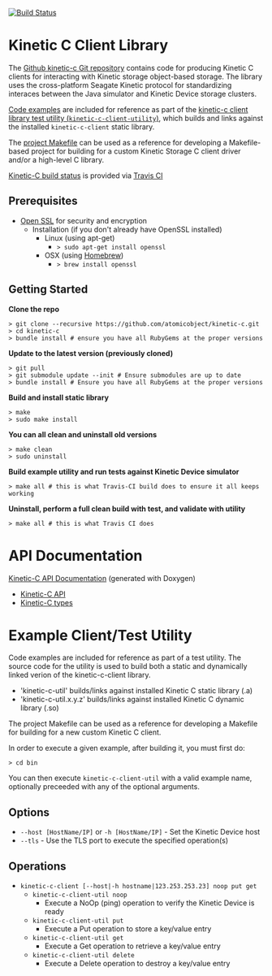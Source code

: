 [![Build Status](http://travis-ci.org/atomicobject/kinetic-c.png?branch=master)](http://travis-ci.org/atomicobject/kinetic-c)

Kinetic C Client Library
========================

The [Github kinetic-c Git repository](https://github.com/Seagate/kinetic-c) contains code for producing Kinetic C clients for interacting with Kinetic storage object-based storage. The library uses the cross-platform Seagate Kinetic protocol for standardizing interaces between the Java simulator and Kinetic Device storage clusters.

[Code examples](https://github.com/Seagate/kinetic-c/tree/master/src/utility/examples) are included for reference as part of the [kinetic-c client library test utility (`kinetic-c-client-utility`)](https://github.com/Seagate/kinetic-c/tree/master/src/utility), which builds and links against the installed `kinetic-c-client` static library.

The [project Makefile](https://github.com/Seagate/kinetic-c/blob/master/Makefile) can be used as a reference for developing a Makefile-based project for building for a custom Kinetic Storage C client driver and/or a high-level C library.

[Kinetic-C build status](http://travis-ci.org/atomicobject/kinetic-c) is provided via [Travis CI](http://travis-ci.org)

Prerequisites
-------------
* [Open SSL](https://www.openssl.org/) for security and encryption
    * Installation (if you don't already have OpenSSL installed)
        * Linux (using apt-get)
            * `> sudo apt-get install openssl`
        * OSX (using [Homebrew](http://brew.sh/))
            * `> brew install openssl`

Getting Started
---------------

**Clone the repo**

    > git clone --recursive https://github.com/atomicobject/kinetic-c.git
    > cd kinetic-c
    > bundle install # ensure you have all RubyGems at the proper versions

**Update to the latest version (previously cloned)**

    > git pull
    > git submodule update --init # Ensure submodules are up to date
    > bundle install # Ensure you have all RubyGems at the proper versions

**Build and install static library**

    > make
    > sudo make install

**You can all clean and uninstall old versions**

    > make clean
    > sudo uninstall

**Build example utility and run tests against Kinetic Device simulator**

    > make all # this is what Travis-CI build does to ensure it all keeps working

**Uninstall, perform a full clean build with test, and validate with utility**

    > make all # this is what Travis CI does

API Documentation
=================

[Kinetic-C API Documentation](http://seagate.github.io/kinetic-c) (generated with Doxygen)
* [Kinetic-C API](http://seagate.github.io/kinetic-c/kinetic__client_8h.html)
* [Kinetic-C types](http://seagate.github.io/kinetic-c/kinetic__types_8h.html)

Example Client/Test Utility
===========================

Code examples are included for reference as part of a test utility. The source code for the utility is used to build both a static and dynamically linked verion of the kinetic-c-client library.

* 'kinetic-c-util' builds/links against installed Kinetic C static library (.a)
* 'kinetic-c-util.x.y.z' builds/links against installed Kinetic C dynamic library (.so)

The project Makefile can be used as a reference for developing a Makefile for building for a new custom Kinetic C client.

In order to execute a given example, after building it, you must first do:

    > cd bin

You can then execute `kinetic-c-client-util` with a valid example name, optionally preceeded with any of the optional arguments.

Options
-------
* `--host [HostName/IP]` or `-h [HostName/IP]` - Set the Kinetic Device host
* `--tls` - Use the TLS port to execute the specified operation(s)

Operations
----------
* `kinetic-c-client [--host|-h hostname|123.253.253.23] noop put get`
    * `kinetic-c-client-util noop`
        * Execute a NoOp (ping) operation to verify the Kinetic Device is ready
    * `kinetic-c-client-util put`
        * Execute a Put operation to store a key/value entry
    * `kinetic-c-client-util get`
        * Execute a Get operation to retrieve a key/value entry
    * `kinetic-c-client-util delete`
        * Execute a Delete operation to destroy a key/value entry
